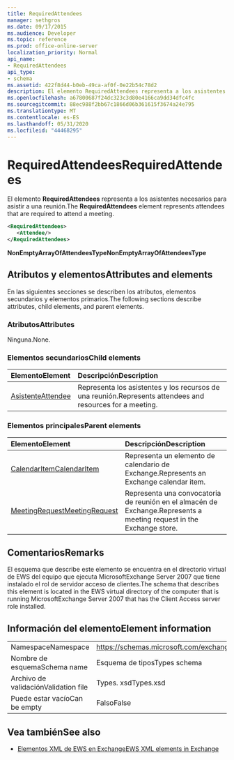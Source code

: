 ```yaml
---
title: RequiredAttendees
manager: sethgros
ms.date: 09/17/2015
ms.audience: Developer
ms.topic: reference
ms.prod: office-online-server
localization_priority: Normal
api_name:
- RequiredAttendees
api_type:
- schema
ms.assetid: 422f8d44-b0eb-49ca-af0f-0e22b54c78d2
description: El elemento RequiredAttendees representa a los asistentes necesarios para asistir a una reunión.
ms.openlocfilehash: a67800687f24dc323c3d80e4166ca9dd34dfc4fc
ms.sourcegitcommit: 88ec988f2bb67c1866d06b361615f3674a24e795
ms.translationtype: MT
ms.contentlocale: es-ES
ms.lasthandoff: 05/31/2020
ms.locfileid: "44468295"
---
```

# <a name="requiredattendees"></a><span data-ttu-id="92cc5-103">RequiredAttendees</span><span class="sxs-lookup"><span data-stu-id="92cc5-103">RequiredAttendees</span></span>

<span data-ttu-id="92cc5-104">El elemento **RequiredAttendees** representa a los asistentes necesarios para asistir a una reunión.</span><span class="sxs-lookup"><span data-stu-id="92cc5-104">The **RequiredAttendees** element represents attendees that are required to attend a meeting.</span></span> 
  
```xml
<RequiredAttendees>
   <Attendee/>
</RequiredAttendees>
```

 <span data-ttu-id="92cc5-105">**NonEmptyArrayOfAttendeesType**</span><span class="sxs-lookup"><span data-stu-id="92cc5-105">**NonEmptyArrayOfAttendeesType**</span></span>
## <a name="attributes-and-elements"></a><span data-ttu-id="92cc5-106">Atributos y elementos</span><span class="sxs-lookup"><span data-stu-id="92cc5-106">Attributes and elements</span></span>

<span data-ttu-id="92cc5-107">En las siguientes secciones se describen los atributos, elementos secundarios y elementos primarios.</span><span class="sxs-lookup"><span data-stu-id="92cc5-107">The following sections describe attributes, child elements, and parent elements.</span></span>
  
### <a name="attributes"></a><span data-ttu-id="92cc5-108">Atributos</span><span class="sxs-lookup"><span data-stu-id="92cc5-108">Attributes</span></span>

<span data-ttu-id="92cc5-109">Ninguna.</span><span class="sxs-lookup"><span data-stu-id="92cc5-109">None.</span></span>
  
### <a name="child-elements"></a><span data-ttu-id="92cc5-110">Elementos secundarios</span><span class="sxs-lookup"><span data-stu-id="92cc5-110">Child elements</span></span>

|<span data-ttu-id="92cc5-111">**Elemento**</span><span class="sxs-lookup"><span data-stu-id="92cc5-111">**Element**</span></span>|<span data-ttu-id="92cc5-112">**Descripción**</span><span class="sxs-lookup"><span data-stu-id="92cc5-112">**Description**</span></span>|
|:-----|:-----|
|[<span data-ttu-id="92cc5-113">Asistente</span><span class="sxs-lookup"><span data-stu-id="92cc5-113">Attendee</span></span>](attendee.md) <br/> |<span data-ttu-id="92cc5-114">Representa los asistentes y los recursos de una reunión.</span><span class="sxs-lookup"><span data-stu-id="92cc5-114">Represents attendees and resources for a meeting.</span></span>  <br/> |
   
### <a name="parent-elements"></a><span data-ttu-id="92cc5-115">Elementos principales</span><span class="sxs-lookup"><span data-stu-id="92cc5-115">Parent elements</span></span>

|<span data-ttu-id="92cc5-116">**Elemento**</span><span class="sxs-lookup"><span data-stu-id="92cc5-116">**Element**</span></span>|<span data-ttu-id="92cc5-117">**Descripción**</span><span class="sxs-lookup"><span data-stu-id="92cc5-117">**Description**</span></span>|
|:-----|:-----|
|[<span data-ttu-id="92cc5-118">CalendarItem</span><span class="sxs-lookup"><span data-stu-id="92cc5-118">CalendarItem</span></span>](calendaritem.md) <br/> |<span data-ttu-id="92cc5-119">Representa un elemento de calendario de Exchange.</span><span class="sxs-lookup"><span data-stu-id="92cc5-119">Represents an Exchange calendar item.</span></span>  <br/> |
|[<span data-ttu-id="92cc5-120">MeetingRequest</span><span class="sxs-lookup"><span data-stu-id="92cc5-120">MeetingRequest</span></span>](meetingrequest.md) <br/> |<span data-ttu-id="92cc5-121">Representa una convocatoria de reunión en el almacén de Exchange.</span><span class="sxs-lookup"><span data-stu-id="92cc5-121">Represents a meeting request in the Exchange store.</span></span>  <br/> |
   
## <a name="remarks"></a><span data-ttu-id="92cc5-122">Comentarios</span><span class="sxs-lookup"><span data-stu-id="92cc5-122">Remarks</span></span>

<span data-ttu-id="92cc5-123">El esquema que describe este elemento se encuentra en el directorio virtual de EWS del equipo que ejecuta MicrosoftExchange Server 2007 que tiene instalado el rol de servidor acceso de clientes.</span><span class="sxs-lookup"><span data-stu-id="92cc5-123">The schema that describes this element is located in the EWS virtual directory of the computer that is running MicrosoftExchange Server 2007 that has the Client Access server role installed.</span></span>
  
## <a name="element-information"></a><span data-ttu-id="92cc5-124">Información del elemento</span><span class="sxs-lookup"><span data-stu-id="92cc5-124">Element information</span></span>

|||
|:-----|:-----|
|<span data-ttu-id="92cc5-125">Namespace</span><span class="sxs-lookup"><span data-stu-id="92cc5-125">Namespace</span></span>  <br/> |https://schemas.microsoft.com/exchange/services/2006/types  <br/> |
|<span data-ttu-id="92cc5-126">Nombre de esquema</span><span class="sxs-lookup"><span data-stu-id="92cc5-126">Schema name</span></span>  <br/> |<span data-ttu-id="92cc5-127">Esquema de tipos</span><span class="sxs-lookup"><span data-stu-id="92cc5-127">Types schema</span></span>  <br/> |
|<span data-ttu-id="92cc5-128">Archivo de validación</span><span class="sxs-lookup"><span data-stu-id="92cc5-128">Validation file</span></span>  <br/> |<span data-ttu-id="92cc5-129">Types. xsd</span><span class="sxs-lookup"><span data-stu-id="92cc5-129">Types.xsd</span></span>  <br/> |
|<span data-ttu-id="92cc5-130">Puede estar vacío</span><span class="sxs-lookup"><span data-stu-id="92cc5-130">Can be empty</span></span>  <br/> |<span data-ttu-id="92cc5-131">Falso</span><span class="sxs-lookup"><span data-stu-id="92cc5-131">False</span></span>  <br/> |
   
## <a name="see-also"></a><span data-ttu-id="92cc5-132">Vea también</span><span class="sxs-lookup"><span data-stu-id="92cc5-132">See also</span></span>



- [<span data-ttu-id="92cc5-133">Elementos XML de EWS en Exchange</span><span class="sxs-lookup"><span data-stu-id="92cc5-133">EWS XML elements in Exchange</span></span>](ews-xml-elements-in-exchange.md)

